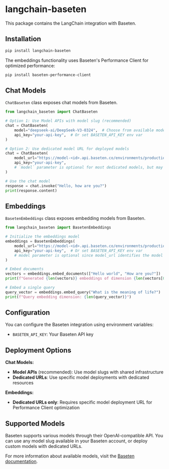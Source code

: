 # langchain-baseten

This package contains the LangChain integration with Baseten.

## Installation

```bash
pip install langchain-baseten
```

The embeddings functionality uses Baseten's Performance Client for optimized performance:

```bash
pip install baseten-performance-client
```

## Chat Models

`ChatBaseten` class exposes chat models from Baseten.

```python
from langchain_baseten import ChatBaseten

# Option 1: Use Model APIs with model slug (recommended)
chat = ChatBaseten(
    model="deepseek-ai/DeepSeek-V3-0324",  # Choose from available model slugs
    api_key="your-api-key",  # Or set BASETEN_API_KEY env var
)

# Option 2: Use dedicated model URL for deployed models
chat = ChatBaseten(
    model_url="https://model-<id>.api.baseten.co/environments/production/predict",
    api_key="your-api-key",
    # `model` parameter is optional for most dedicated models, but may required for specific models like "openai/gpt-oss-20b", please check APIs endpoint example for your deployment for guidance.
)

# Use the chat model
response = chat.invoke("Hello, how are you?")
print(response.content)
```

## Embeddings

`BasetenEmbeddings` class exposes embedding models from Baseten.

```python
from langchain_baseten import BasetenEmbeddings

# Initialize the embeddings model
embeddings = BasetenEmbeddings(
    model_url="https://model-<id>.api.baseten.co/environments/production/sync",  # Your model URL
    api_key="your-api-key",  # Or set BASETEN_API_KEY env var
    # model parameter is optional since model_url identifies the model
)

# Embed documents
vectors = embeddings.embed_documents(["Hello world", "How are you?"])
print(f"Generated {len(vectors)} embeddings of dimension {len(vectors[0])}")

# Embed a single query
query_vector = embeddings.embed_query("What is the meaning of life?")
print(f"Query embedding dimension: {len(query_vector)}")
```

## Configuration

You can configure the Baseten integration using environment variables:

- `BASETEN_API_KEY`: Your Baseten API key

## Deployment Options

**Chat Models:**
- **Model APIs** (recommended): Use model slugs with shared infrastructure
- **Dedicated URLs**: Use specific model deployments with dedicated resources

**Embeddings:**
- **Dedicated URLs only**: Requires specific model deployment URL for Performance Client optimization

## Supported Models

Baseten supports various models through their OpenAI-compatible API. You can use any model slug available in your Baseten account, or deploy custom models with dedicated URLs.

For more information about available models, visit the [Baseten documentation](https://docs.baseten.co/).
